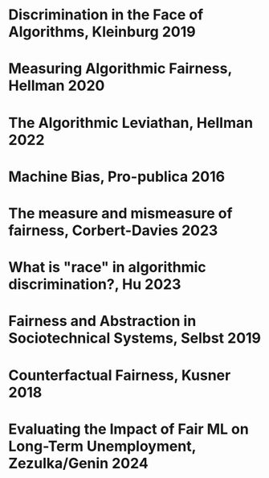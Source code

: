 # Discrimination in the Face of Algorithms, Kleinburg 2019

# Measuring Algorithmic Fairness, Hellman 2020

# The Algorithmic Leviathan, Hellman 2022

# Machine Bias, Pro-publica 2016

# The measure and mismeasure of fairness, Corbert-Davies 2023

# What is "race" in algorithmic discrimination?, Hu 2023

# Fairness and Abstraction in Sociotechnical Systems, Selbst 2019

# Counterfactual Fairness, Kusner 2018

# Evaluating the Impact of Fair ML on Long-Term Unemployment, Zezulka/Genin 2024


